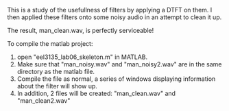 This is a study of the usefullness of filters by applying a DTFT on them.
I then applied these filters onto some noisy audio in an attempt to clean it up.

The result, man_clean.wav, is perfectly serviceable!

To compile the matlab project:
1. open "eel3135_lab06_skeleton.m" in MATLAB.
2. Make sure that "man_noisy.wav" and "man_noisy2.wav" are in the same directory as the matlab file.
3. Compile the file as normal, a series of windows displaying information about the filter will show up.
4. In addition, 2 files will be created: "man_clean.wav" and "man_clean2.wav"

